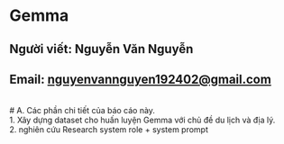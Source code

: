 # Gemma
## Người viết: Nguyễn Văn Nguyễn  
## Email: nguyenvannguyen192402@gmail.com  
<br>
# A. Các phần chi tiết của báo cáo này.
<br>
1. Xây dựng dataset cho huấn luyện Gemma với chủ đề du lịch và địa lý.
<br>
2. nghiên cứu Research system role + system prompt

